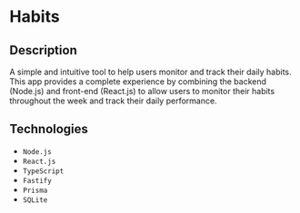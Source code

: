 # Habits
## Description
A simple and intuitive tool to help users monitor and track their daily habits. This app provides a complete experience by combining the backend (Node.js) and front-end (React.js) to allow users to monitor their habits throughout the week and track their daily performance.

## Technologies
- `Node.js`
- `React.js`
- `TypeScript`
- `Fastify`
- `Prisma`
- `SQLite`
